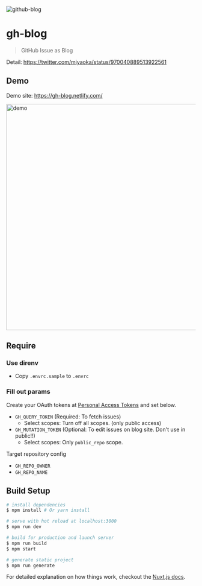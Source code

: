 ![github-blog](https://user-images.githubusercontent.com/1443118/37141522-a05a276a-22f8-11e8-9d4c-652150986e93.png)

# gh-blog

> GitHub Issue as Blog

Detail: https://twitter.com/miyaoka/status/970040889513922561

## Demo

Demo site: https://gh-blog.netlify.com/

<img width="600" alt="demo" src="https://user-images.githubusercontent.com/1443118/36947961-c069e93a-2016-11e8-9991-7e5605d071b0.png">

## Require

### Use direnv

- Copy `.envrc.sample` to `.envrc`

### Fill out params

Create your OAuth tokens at [Personal Access Tokens](https://github.com/settings/tokens) and set below.

- `GH_QUERY_TOKEN` (Required: To fetch issues)
  - Select scopes: Turn off all scopes. (only public access)
- `GH_MUTATION_TOKEN` (Optional: To edit issues on blog site. Don't use in public!!)
  - Select scopes: Only `public_repo` scope.

Target repository config

- `GH_REPO_OWNER`
- `GH_REPO_NAME`

## Build Setup

``` bash
# install dependencies
$ npm install # Or yarn install

# serve with hot reload at localhost:3000
$ npm run dev

# build for production and launch server
$ npm run build
$ npm start

# generate static project
$ npm run generate
```

For detailed explanation on how things work, checkout the [Nuxt.js docs](https://github.com/nuxt/nuxt.js).
